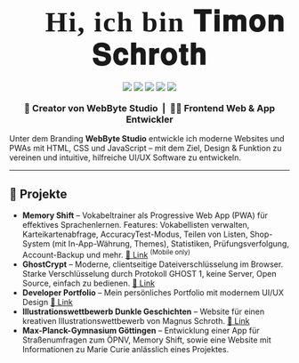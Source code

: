 


<h1 align="center" style="font-family: 'Cormorant Garamond', serif; font-size: 3.2rem; font-weight: 900; letter-spacing: 2px; margin-top: 30px; margin-bottom: 0;">👋 Hi, ich bin <span style="font-family: 'Cormorant Garamond', serif; font-weight: 900; font-size: 3.2rem; letter-spacing: 2px;">𝐓𝐢𝐦𝐨𝐧 𝐒𝐜𝐡𝐫𝐨𝐭𝐡</span></h1>

<div align="center" style="margin: 18px 0 18px 0;">
  <img src="https://img.shields.io/badge/HTML-222?style=for-the-badge&logo=html5&logoColor=E34F26"/>
  <img src="https://img.shields.io/badge/CSS-222?style=for-the-badge&logo=css3&logoColor=1572B6"/>
  <img src="https://img.shields.io/badge/JavaScript-222?style=for-the-badge&logo=javascript&logoColor=F7DF1E"/>
  <img src="https://img.shields.io/badge/Arch-222?style=for-the-badge&logo=arch-linux&logoColor=1793D1"/>
  <img src="https://img.shields.io/badge/Linux-222?style=for-the-badge&logo=linux&logoColor=FCC624"/>
</div>

<h3 align="center" style="margin-top: 0;">🚀 Creator von WebByte Studio &nbsp;|&nbsp; 🧑‍💻 Frontend Web & App Entwickler</h3>


Unter dem Branding <b>WebByte Studio</b> entwickle ich moderne Websites und PWAs mit HTML, CSS und JavaScript – mit dem Ziel, Design & Funktion zu vereinen und intuitive, hilfreiche UI/UX Software zu entwickeln.

---

## 🚩 Projekte

<ul>
  <li><b>Memory Shift</b> – Vokabeltrainer als Progressive Web App (PWA) für effektives Sprachenlernen. Features: Vokabellisten verwalten, Karteikartenabfrage, AccuracyTest-Modus, Teilen von Listen, Shop-System (mit In-App-Währung, Themes), Statistiken, Prüfungsverfolgung, Account-Backup und mehr. <a href="https://memoryshift.app" target="_blank">🔗 Link</a> <sup>(Mobile only)</sup></li>
  <li><b>GhostCrypt</b> – Moderne, clientseitige Dateiverschlüsselung im Browser. Starke Verschlüsselung durch Protokoll GHOST 1, keine Server, Open Source, einfach zu bedienen. <a href="https://timonsh.github.io/ghostcrypt/" target="_blank">🔗 Link</a></li>
  <li><b>Developer Portfolio</b> – Mein persönliches Portfolio mit modernem UI/UX Design <a href="https://timonschroth.de" target="_blank">🔗 Link</a></li>
  <li><b>Illustrationswettbewerb Dunkle Geschichten</b> – Website für einen kreativen Illustrationswettbewerb von Magnus Schroth. <a href="https://dunkle-geschichten-ms.netlify.app/?ref=timonschroth" target="_blank">🔗 Link</a></li>
  <li><b>Max-Planck-Gymnasium Göttingen</b> – Entwicklung einer App für Straßenumfragen zum ÖPNV, Memory Shift, sowie eine Website mit Informationen zu Marie Curie anlässlich eines Projektes.</li>
</ul>
